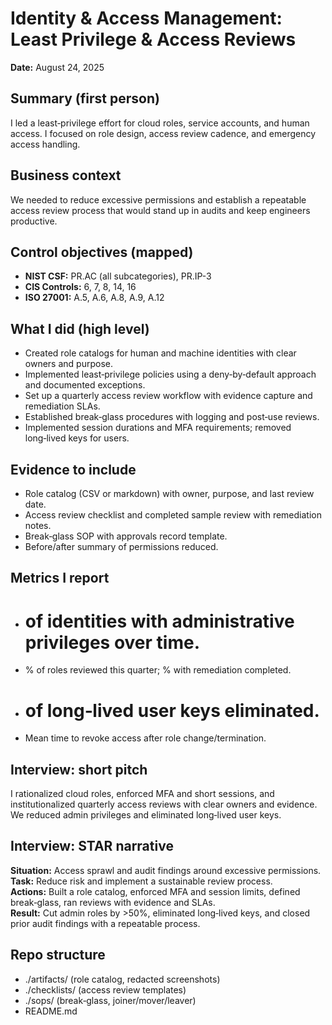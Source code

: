 # Identity & Access Management: Least Privilege & Access Reviews

**Date:** August 24, 2025

## Summary (first person)
I led a least‑privilege effort for cloud roles, service accounts, and human access. I focused on role design, access review cadence, and emergency access handling.

## Business context
We needed to reduce excessive permissions and establish a repeatable access review process that would stand up in audits and keep engineers productive.

## Control objectives (mapped)
- **NIST CSF:** PR.AC (all subcategories), PR.IP-3
- **CIS Controls:** 6, 7, 8, 14, 16
- **ISO 27001:** A.5, A.6, A.8, A.9, A.12

## What I did (high level)
- Created role catalogs for human and machine identities with clear owners and purpose.
- Implemented least‑privilege policies using a deny‑by‑default approach and documented exceptions.
- Set up a quarterly access review workflow with evidence capture and remediation SLAs.
- Established break‑glass procedures with logging and post‑use reviews.
- Implemented session durations and MFA requirements; removed long‑lived keys for users.

## Evidence to include
- Role catalog (CSV or markdown) with owner, purpose, and last review date.
- Access review checklist and completed sample review with remediation notes.
- Break‑glass SOP with approvals record template.
- Before/after summary of permissions reduced.

## Metrics I report
- # of identities with administrative privileges over time.
- % of roles reviewed this quarter; % with remediation completed.
- # of long‑lived user keys eliminated.
- Mean time to revoke access after role change/termination.

## Interview: short pitch
I rationalized cloud roles, enforced MFA and short sessions, and institutionalized quarterly access reviews with clear owners and evidence. We reduced admin privileges and eliminated long‑lived user keys.

## Interview: STAR narrative
**Situation:** Access sprawl and audit findings around excessive permissions.  
**Task:** Reduce risk and implement a sustainable review process.  
**Actions:** Built a role catalog, enforced MFA and session limits, defined break‑glass, ran reviews with evidence and SLAs.  
**Result:** Cut admin roles by >50%, eliminated long‑lived keys, and closed prior audit findings with a repeatable process.

## Repo structure
- ./artifacts/ (role catalog, redacted screenshots)
- ./checklists/ (access review templates)
- ./sops/ (break‑glass, joiner/mover/leaver)
- README.md
